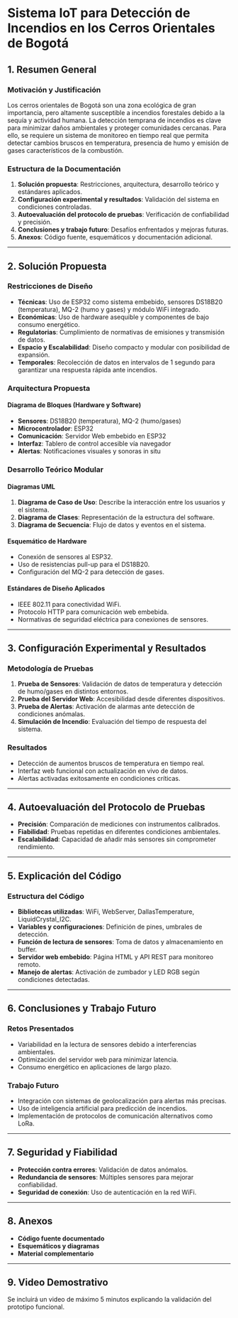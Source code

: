 # **Sistema IoT para Detección de Incendios en los Cerros Orientales de Bogotá**

## **1. Resumen General**

### **Motivación y Justificación**
Los cerros orientales de Bogotá son una zona ecológica de gran importancia, pero altamente susceptible a incendios forestales debido a la sequía y actividad humana. La detección temprana de incendios es clave para minimizar daños ambientales y proteger comunidades cercanas. Para ello, se requiere un sistema de monitoreo en tiempo real que permita detectar cambios bruscos en temperatura, presencia de humo y emisión de gases característicos de la combustión.

### **Estructura de la Documentación**
1. **Solución propuesta**: Restricciones, arquitectura, desarrollo teórico y estándares aplicados.
2. **Configuración experimental y resultados**: Validación del sistema en condiciones controladas.
3. **Autoevaluación del protocolo de pruebas**: Verificación de confiabilidad y precisión.
4. **Conclusiones y trabajo futuro**: Desafíos enfrentados y mejoras futuras.
5. **Anexos**: Código fuente, esquemáticos y documentación adicional.

---

## **2. Solución Propuesta**

### **Restricciones de Diseño**
- **Técnicas**: Uso de ESP32 como sistema embebido, sensores DS18B20 (temperatura), MQ-2 (humo y gases) y módulo WiFi integrado.
- **Económicas**: Uso de hardware asequible y componentes de bajo consumo energético.
- **Regulatorias**: Cumplimiento de normativas de emisiones y transmisión de datos.
- **Espacio y Escalabilidad**: Diseño compacto y modular con posibilidad de expansión.
- **Temporales**: Recolección de datos en intervalos de 1 segundo para garantizar una respuesta rápida ante incendios.

### **Arquitectura Propuesta**

#### **Diagrama de Bloques (Hardware y Software)**
- **Sensores**: DS18B20 (temperatura), MQ-2 (humo/gases)
- **Microcontrolador**: ESP32
- **Comunicación**: Servidor Web embebido en ESP32
- **Interfaz**: Tablero de control accesible vía navegador
- **Alertas**: Notificaciones visuales y sonoras in situ

### **Desarrollo Teórico Modular**

#### **Diagramas UML**
1. **Diagrama de Caso de Uso**: Describe la interacción entre los usuarios y el sistema.
2. **Diagrama de Clases**: Representación de la estructura del software.
3. **Diagrama de Secuencia**: Flujo de datos y eventos en el sistema.

#### **Esquemático de Hardware**
- Conexión de sensores al ESP32.
- Uso de resistencias pull-up para el DS18B20.
- Configuración del MQ-2 para detección de gases.

#### **Estándares de Diseño Aplicados**
- IEEE 802.11 para conectividad WiFi.
- Protocolo HTTP para comunicación web embebida.
- Normativas de seguridad eléctrica para conexiones de sensores.

---

## **3. Configuración Experimental y Resultados**

### **Metodología de Pruebas**
1. **Prueba de Sensores**: Validación de datos de temperatura y detección de humo/gases en distintos entornos.
2. **Prueba del Servidor Web**: Accesibilidad desde diferentes dispositivos.
3. **Prueba de Alertas**: Activación de alarmas ante detección de condiciones anómalas.
4. **Simulación de Incendio**: Evaluación del tiempo de respuesta del sistema.

### **Resultados**
- Detección de aumentos bruscos de temperatura en tiempo real.
- Interfaz web funcional con actualización en vivo de datos.
- Alertas activadas exitosamente en condiciones críticas.

---

## **4. Autoevaluación del Protocolo de Pruebas**
- **Precisión**: Comparación de mediciones con instrumentos calibrados.
- **Fiabilidad**: Pruebas repetidas en diferentes condiciones ambientales.
- **Escalabilidad**: Capacidad de añadir más sensores sin comprometer rendimiento.

---

## **5. Explicación del Código**

### **Estructura del Código**
- **Bibliotecas utilizadas**: WiFi, WebServer, DallasTemperature, LiquidCrystal_I2C.
- **Variables y configuraciones**: Definición de pines, umbrales de detección.
- **Función de lectura de sensores**: Toma de datos y almacenamiento en buffer.
- **Servidor web embebido**: Página HTML y API REST para monitoreo remoto.
- **Manejo de alertas**: Activación de zumbador y LED RGB según condiciones detectadas.

---

## **6. Conclusiones y Trabajo Futuro**

### **Retos Presentados**
- Variabilidad en la lectura de sensores debido a interferencias ambientales.
- Optimización del servidor web para minimizar latencia.
- Consumo energético en aplicaciones de largo plazo.

### **Trabajo Futuro**
- Integración con sistemas de geolocalización para alertas más precisas.
- Uso de inteligencia artificial para predicción de incendios.
- Implementación de protocolos de comunicación alternativos como LoRa.

---

## **7. Seguridad y Fiabilidad**
- **Protección contra errores**: Validación de datos anómalos.
- **Redundancia de sensores**: Múltiples sensores para mejorar confiabilidad.
- **Seguridad de conexión**: Uso de autenticación en la red WiFi.

---

## **8. Anexos**
- **Código fuente documentado**
- **Esquemáticos y diagramas**
- **Material complementario**

---

## **9. Video Demostrativo**
Se incluirá un video de máximo 5 minutos explicando la validación del prototipo funcional.


